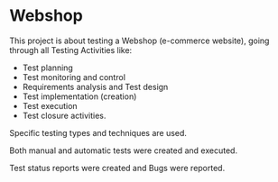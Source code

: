# Webshop

This project is about testing a Webshop (e-commerce website), going through all Testing Activities like:
- Test planning
- Test monitoring and control
- Requirements analysis and Test design
- Test implementation (creation)
- Test execution
- Test closure activities.

Specific testing types and techniques are used.

Both manual and automatic tests were created and executed.

Test status reports were created and Bugs were reported.
